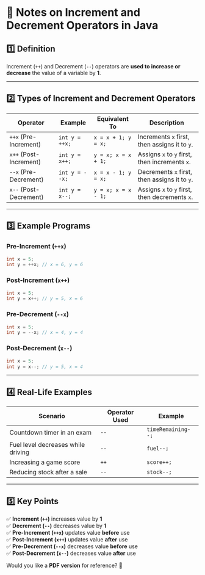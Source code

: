 # **📌 Notes on Increment and Decrement Operators in Java**  

## **1️⃣ Definition**  
Increment (`++`) and Decrement (`--`) operators are **used to increase or decrease** the value of a variable by **1**.

---

## **2️⃣ Types of Increment and Decrement Operators**  

| Operator | Example | Equivalent To | Description |
|----------|--------|--------------|-------------|
| `++x` (Pre-Increment) | `int y = ++x;` | `x = x + 1; y = x;` | Increments `x` first, then assigns it to `y`. |
| `x++` (Post-Increment) | `int y = x++;` | `y = x; x = x + 1;` | Assigns `x` to `y` first, then increments `x`. |
| `--x` (Pre-Decrement) | `int y = --x;` | `x = x - 1; y = x;` | Decrements `x` first, then assigns it to `y`. |
| `x--` (Post-Decrement) | `int y = x--;` | `y = x; x = x - 1;` | Assigns `x` to `y` first, then decrements `x`. |

---

## **3️⃣ Example Programs**  

### **Pre-Increment (`++x`)**
```java
int x = 5;
int y = ++x; // x = 6, y = 6
```

### **Post-Increment (`x++`)**
```java
int x = 5;
int y = x++; // y = 5, x = 6
```

### **Pre-Decrement (`--x`)**
```java
int x = 5;
int y = --x; // x = 4, y = 4
```

### **Post-Decrement (`x--`)**
```java
int x = 5;
int y = x--; // y = 5, x = 4
```

---

## **4️⃣ Real-Life Examples**  
| Scenario | Operator Used | Example |
|----------|--------------|---------|
| Countdown timer in an exam | `--` | `timeRemaining--;` |
| Fuel level decreases while driving | `--` | `fuel--;` |
| Increasing a game score | `++` | `score++;` |
| Reducing stock after a sale | `--` | `stock--;` |

---

## **5️⃣ Key Points**  
✅ **Increment (`++`)** increases value by **1**  
✅ **Decrement (`--`)** decreases value by **1**  
✅ **Pre-Increment (`++x`)** updates value **before** use  
✅ **Post-Increment (`x++`)** updates value **after** use  
✅ **Pre-Decrement (`--x`)** decreases value **before** use  
✅ **Post-Decrement (`x--`)** decreases value **after** use  

Would you like a **PDF version** for reference? 🚀